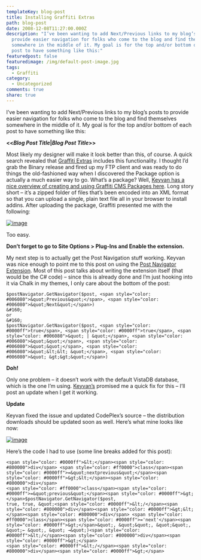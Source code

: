 ```yaml
---
templateKey: blog-post
title: Installing Graffiti Extras
path: blog-post
date: 2008-12-08T11:27:00.000Z
description: "I’ve been wanting to add Next/Previous links to my blog’s posts to
  provide easier navigation for folks who come to the blog and find themselves
  somewhere in the middle of it. My goal is for the top and/or bottom of each
  post to have something like this:"
featuredpost: false
featuredimage: /img/default-post-image.jpg
tags:
  - Graffiti
category:
  - Uncategorized
comments: true
share: true
---
```

I’ve been wanting to add Next/Previous links to my blog’s posts to provide easier navigation for folks who come to the blog and find themselves somewhere in the middle of it. My goal is for the top and/or bottom of each post to have something like this:

**<<*Blog Post Title*|*Blog Post Title*>>**

Most likely my designer will make it look better than this, of course. A quick search revealed that [Graffiti Extras](http://www.codeplex.com/GraffitiExtras/Release/ProjectReleases.aspx?ReleaseId=15653#ReleaseFiles) includes this functionality. I thought I’d grab the Binary release and fired up my FTP client and was ready to do things the old-fashioned way when I discovered the Package option is actually a much easier way to go. What’s a package? Well, [Keyvan has a nice overview of creating and using Graffiti CMS Packages here](http://nayyeri.net/blog/how-to-create-a-package-for-graffiti). Long story short – it’s a zipped folder of files that’s been encoded into an XML format so that you can upload a single, plain text file all in your browser to install addins. After uploading the package, Graffiti presented me with the following:

[![image](https://stevesmithblog.com/files/media/image/WindowsLiveWriter/InstallingGraffitiExtras_C6DE/image_thumb.png "image")](http://stevesmithblog.com/files/media/image/WindowsLiveWriter/InstallingGraffitiExtras_C6DE/image_2.png)

Too easy.

**Don’t forget to go to Site Options > Plug-Ins and Enable the extension.**

My next step is to actually get the Post Navigation stuff working. Keyvan was nice enough to point me to this post on using the [Post Navigator Extension](http://nayyeri.net/blog/post-navigator-extension-for-graffiti). Most of this post talks about writing the extension itself (that would be the C# code) – since this is already done and I’m just hooking into it via Chalk in my themes, I only care about the bottom of the post:

```
$postNavigator.GetNavigator($post, <span style="color: #006080">&quot;Previous&quot;</span>, <span style="color: #006080">&quot;Next&quot;</span>)
&#160;
or
&#160;
$postNavigator.GetNavigator($post, <span style="color: #0000ff">true</span>, <span style="color: #0000ff">true</span>, <span style="color: #006080">&quot; | &quot;</span>, <span style="color: #006080">&quot;&quot;</span>, <span style="color: #006080">&quot;&quot;</span>, <span style="color: #006080">&quot;&lt;&lt; &quot;</span>, <span style="color: #006080">&quot; &gt;&gt;&quot;</span>)
```

**Doh!**

Only one problem – it doesn’t work with the default VistaDB database, which is the one I’m using. [Keyvan’s](http://nayyeri.net/blog) promised me a quick fix for this – I’ll post an update when I get it working.

**Update**

Keyvan fixed the issue and updated CodePlex’s source – the distribution downloads should be updated soon as well. Here’s what mine looks like now:

[![image](https://stevesmithblog.com/files/media/image/WindowsLiveWriter/InstallingGraffitiExtras_C6DE/image_thumb_1.png "image")](http://stevesmithblog.com/files/media/image/WindowsLiveWriter/InstallingGraffitiExtras_C6DE/image_4.png)

Here’s the code I had to use (some line breaks added for this post):

```
<span style="color: #0000ff">&lt;</span><span style="color: #800000">div</span> <span style="color: #ff0000">class</span><span style="color: #0000ff">=&quot;nextprevious&quot;</span><span style="color: #0000ff">&gt;&lt;</span><span style="color: #800000">div</span> 
<span style="color: #ff0000">class</span><span style="color: #0000ff">=&quot;previous&quot;</span><span style="color: #0000ff">&gt;</span>$postNavigator.GetNavigator($post, 
true, true, &quot;<span style="color: #0000ff">&lt;/</span><span style="color: #800000">div</span><span style="color: #0000ff">&gt;&lt;</span><span style="color: #800000">div</span> <span style="color: #ff0000">class</span><span style="color: #0000ff">='next'</span><span style="color: #0000ff">&gt;</span>&quot;, &quot;&quot;, &quot;&quot;, 
&quot;← &quot;, &quot; →&quot;)<span style="color: #0000ff">&lt;/</span><span style="color: #800000">div</span><span style="color: #0000ff">&gt;</span>
<span style="color: #0000ff">&lt;/</span><span style="color: #800000">div</span><span style="color: #0000ff">&gt;</span>
```